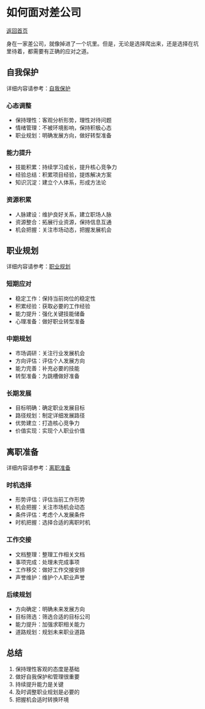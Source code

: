# 如何面对差公司

[返回首页](../README.md)

身在一家差公司，就像掉进了一个坑里。但是，无论是选择爬出来，还是选择在坑里待着，都需要有正确的应对之道。

## 自我保护

详细内容请参考：[自我保护](./self-protection.md)

### 心态调整
- 保持理性：客观分析形势，理性对待问题
- 情绪管理：不被环境影响，保持积极心态
- 职业规划：明确发展方向，做好转型准备

### 能力提升
- 技能积累：持续学习成长，提升核心竞争力
- 经验总结：积累项目经验，提炼解决方案
- 知识沉淀：建立个人体系，形成方法论

### 资源积累
- 人脉建设：维护良好关系，建立职场人脉
- 资源整合：拓展行业资源，保持信息互通
- 机会把握：关注市场动态，把握发展机会

## 职业规划

详细内容请参考：[职业规划](./career-planning.md)

### 短期应对
- 稳定工作：保持当前岗位的稳定性
- 积累经验：获取必要的工作经验
- 能力提升：强化关键技能储备
- 心理准备：做好职业转型准备

### 中期规划
- 市场调研：关注行业发展机会
- 方向评估：评估个人发展方向
- 能力完善：补充必要的技能
- 转型准备：为跳槽做好准备

### 长期发展
- 目标明确：确定职业发展目标
- 路径规划：制定详细发展路径
- 优势建立：打造核心竞争力
- 价值实现：实现个人职业价值

## 离职准备

详细内容请参考：[离职准备](./leaving-preparation.md)

### 时机选择
- 形势评估：评估当前工作形势
- 机会把握：关注市场机会动态
- 条件评估：考虑个人发展条件
- 时机把握：选择合适的离职时机

### 工作交接
- 文档整理：整理工作相关文档
- 事项完成：处理未完成事项
- 工作移交：做好工作交接安排
- 声誉维护：维护个人职业声誉

### 后续规划
- 方向确定：明确未来发展方向
- 目标筛选：筛选合适的目标公司
- 能力提升：加强求职相关能力
- 道路规划：规划未来职业道路

## 总结

1. 保持理性客观的态度是基础
2. 做好自我保护和管理很重要
3. 持续提升能力是关键
4. 及时调整职业规划是必要的
5. 把握机会适时转换环境
